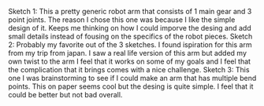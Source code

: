Sketch 1: This a pretty generic robot arm that consists of 1 main gear and 3 point joints. The reason I chose this one was because I like the simple design of it. Keeps me thinking on 
how I could imporve the desing and add small details instead of fousing on the specifics of the robot pieces. 
Sketch 2: Probably my favorite out of the 3 sketches. I found ispiration for this arm from my trip from japan. I saw a real life version of this arm but added my own twist to the arm
I feel that it works on some of my goals and I feel that the complication that it brings comes with a nice challenge. 
Sketch 3: This one I was brainstorming to see if I could make an arm that has multiple bend points. This on paper seems cool but the desing is quite simple. I feel that it could be better 
but not bad overall.

